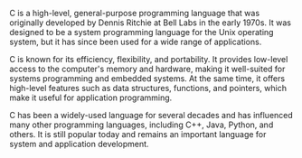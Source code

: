 C is a high-level, general-purpose programming language that was originally developed by Dennis Ritchie at Bell Labs in the early 1970s. It was designed to be a system programming language for the Unix operating system, but it has since been used for a wide range of applications.

C is known for its efficiency, flexibility, and portability. It provides low-level access to the computer's memory and hardware, making it well-suited for systems programming and embedded systems. At the same time, it offers high-level features such as data structures, functions, and pointers, which make it useful for application programming.

C has been a widely-used language for several decades and has influenced many other programming languages, including C++, Java, Python, and others. It is still popular today and remains an important language for system and application development.